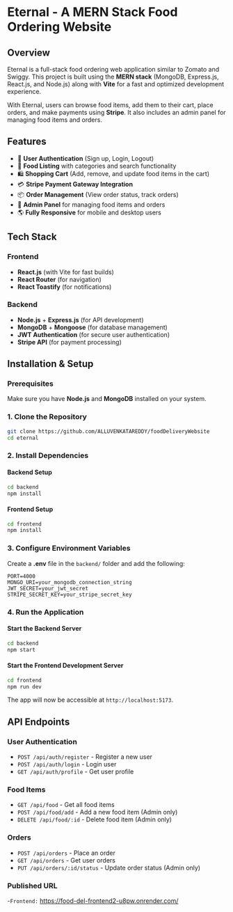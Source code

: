 # Eternal - A MERN Stack Food Ordering Website

## Overview
Eternal is a full-stack food ordering web application similar to Zomato and Swiggy. This project is built using the **MERN stack** (MongoDB, Express.js, React.js, and Node.js) along with **Vite** for a fast and optimized development experience.

With Eternal, users can browse food items, add them to their cart, place orders, and make payments using **Stripe**. It also includes an admin panel for managing food items and orders.

## Features
- 🛒 **User Authentication** (Sign up, Login, Logout)
- 🍔 **Food Listing** with categories and search functionality
- 🛍 **Shopping Cart** (Add, remove, and update food items in the cart)
- 💳 **Stripe Payment Gateway Integration**
- 📦 **Order Management** (View order status, track orders)
- 🔐 **Admin Panel** for managing food items and orders
- 🌎 **Fully Responsive** for mobile and desktop users

## Tech Stack
### Frontend
- **React.js** (with Vite for fast builds)
- **React Router** (for navigation)
- **React Toastify** (for notifications)

### Backend
- **Node.js** + **Express.js** (for API development)
- **MongoDB** + **Mongoose** (for database management)
- **JWT Authentication** (for secure user authentication)
- **Stripe API** (for payment processing)

## Installation & Setup
### Prerequisites
Make sure you have **Node.js** and **MongoDB** installed on your system.

### 1. Clone the Repository
```sh
git clone https://github.com/ALLUVENKATAREDDY/foodDeliveryWebsite
cd eternal
```

### 2. Install Dependencies
#### Backend Setup
```sh
cd backend
npm install
```

#### Frontend Setup
```sh
cd frontend
npm install
```

### 3. Configure Environment Variables
Create a **.env** file in the `backend/` folder and add the following:
```env
PORT=4000
MONGO_URI=your_mongodb_connection_string
JWT_SECRET=your_jwt_secret
STRIPE_SECRET_KEY=your_stripe_secret_key
```

### 4. Run the Application
#### Start the Backend Server
```sh
cd backend
npm start
```

#### Start the Frontend Development Server
```sh
cd frontend
npm run dev
```

The app will now be accessible at `http://localhost:5173`.

## API Endpoints
### User Authentication
- `POST /api/auth/register` - Register a new user
- `POST /api/auth/login` - Login user
- `GET /api/auth/profile` - Get user profile

### Food Items
- `GET /api/food` - Get all food items
- `POST /api/food/add` - Add a new food item (Admin only)
- `DELETE /api/food/:id` - Delete food item (Admin only)

### Orders
- `POST /api/orders` - Place an order
- `GET /api/orders` - Get user orders
- `PUT /api/orders/:id/status` - Update order status (Admin only)

### Published URL 
-`Frontend:` https://food-del-frontend2-u8pw.onrender.com/



